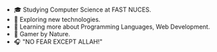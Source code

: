 
- 🎓   Studying Computer Science at FAST NUCES.
- 🤔   Exploring new technologies.
- 🌱   Learning more about Programming Languages, Web Development.
- 🥋   Gamer by Nature.
- 🎧   "NO FEAR EXCEPT ALLAH!"


<!---
Uzairahmad8/Uzairahmad8 is a ✨ special ✨ repository because its `README.md` (this file) appears on your GitHub profile.
You can click the Preview link to take a look at your changes.
--->
